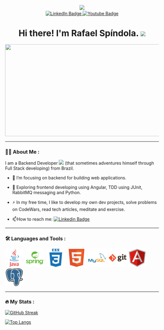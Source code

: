 <div id="header" align="center">
  <img src="https://media.giphy.com/media/CuuSHzuc0O166MRfjt/giphy.gif" width="150"/>
</div>

<div id="badges" align="center">
<!-- profile views <img src="https://komarev.com/ghpvc/?username=rafaelspindola&style=flat-square&color=blue" alt=""/> -->
  <a href="https://www.linkedin.com/in/rafael-spindola/">
    <img src="https://img.shields.io/badge/LinkedIn-blue?style=for-the-badge&logo=linkedin&logoColor=white" alt="LinkedIn Badge"/>
  </a>
  <a href="https://discordapp.com/users/393223808456196107">
    <img src="https://img.shields.io/badge/Discord-gray?style=for-the-badge&logo=discord&logoColor=white" alt="Youtube Badge"/>
  </a>
  <h1>
    Hi there! I'm Rafael Spíndola.
    <img src="https://media.giphy.com/media/hvRJCLFzcasrR4ia7z/giphy.gif" width="30px"/>
  </h1>
</div>

<div align="center">
  <img src="https://media.giphy.com/media/dWesBcTLavkZuG35MI/giphy.gif" width="600" height="300"/>
</div>

---

### :man_technologist: About Me :
I am a Backend Developer <img src="https://media.giphy.com/media/WUlplcMpOCEmTGBtBW/giphy.gif" width="30"> (that sometimes adventures himself through Full Stack developing) from Brazil.

- :telescope: I’m focusing on backend for building web applications.

- :seedling: Exploring frontend developing using Angular, TDD using JUnit, RabbitMQ messaging and Python.

- :zap: In my free time, I like to develop my own dev projects, solve problems on CodeWars, read tech articles, meditate and exercise.

- :mailbox:How to reach me: [![Linkedin Badge](https://img.shields.io/badge/-rafaelspindola-blue?style=flat&logo=Linkedin&logoColor=white)](https://www.linkedin.com/in/rafael-spindola/)

---

### :hammer_and_wrench: Languages and Tools :

<div>
  <img src="https://github.com/devicons/devicon/blob/master/icons/java/java-original-wordmark.svg" title="Java" alt="Java" width="60" height="60"/>&nbsp;
  <img src="https://github.com/devicons/devicon/blob/master/icons/spring/spring-original-wordmark.svg" title="Spring" alt="Spring" width="60" height="60"/>&nbsp;
  <img src="https://github.com/devicons/devicon/blob/master/icons/css3/css3-plain-wordmark.svg"  title="CSS3" alt="CSS" width="60" height="60"/>&nbsp;
  <img src="https://github.com/devicons/devicon/blob/master/icons/html5/html5-original.svg" title="HTML5" alt="HTML" width="60" height="60"/>&nbsp;
  <img src="https://github.com/devicons/devicon/blob/master/icons/mysql/mysql-original-wordmark.svg" title="MySQL"  alt="MySQL" width="60" height="60"/>&nbsp;
<!--  <img src="https://github.com/devicons/devicon/blob/master/icons/amazonwebservices/amazonwebservices-plain-wordmark.svg" title="AWS" alt="AWS" width="40" height="40"/>&nbsp; -->
  <img src="https://github.com/devicons/devicon/blob/master/icons/git/git-original-wordmark.svg" title="Git" **alt="Git" width="60" height="60"/>
  <img src="https://github.com/devicons/devicon/blob/master/icons/angularjs/angularjs-original.svg" title="Angular" width="60" height="60"/>&nbsp;
  <img src="https://github.com/devicons/devicon/blob/master/icons/postgresql/postgresql-original.svg" title="PostgreSQL" width="60" height="60"/>&nbsp;
</div>

---

### :fire: My Stats :

[![GitHub Streak](http://github-readme-streak-stats.herokuapp.com?user=rafaelspindola&theme=blue-green&date_format=M%20j%5B%2C%20Y%5D)](https://git.io/streak-stats) 

[![Top Langs](https://github-readme-stats.vercel.app/api/top-langs/?username=rafaelspindola&layout=compact&theme=vision-friendly-dark)](https://github.com/anuraghazra/github-readme-stats)

